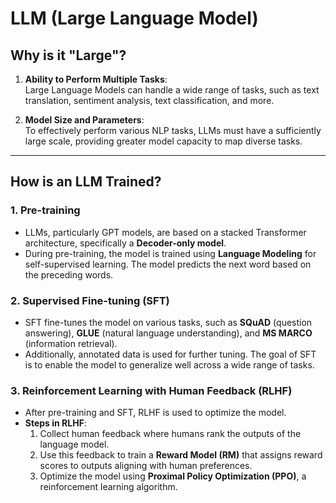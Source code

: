 # LLM (Large Language Model)

## Why is it "Large"?

1) **Ability to Perform Multiple Tasks**:  
   Large Language Models can handle a wide range of tasks, such as text translation, sentiment analysis, text classification, and more.

2) **Model Size and Parameters**:  
   To effectively perform various NLP tasks, LLMs must have a sufficiently large scale, providing greater model capacity to map diverse tasks.

---

## How is an LLM Trained?

### 1. **Pre-training**
   - LLMs, particularly GPT models, are based on a stacked Transformer architecture, specifically a **Decoder-only model**.
   - During pre-training, the model is trained using **Language Modeling** for self-supervised learning. The model predicts the next word based on the preceding words.

### 2. **Supervised Fine-tuning (SFT)**
   - SFT fine-tunes the model on various tasks, such as **SQuAD** (question answering), **GLUE** (natural language understanding), and **MS MARCO** (information retrieval).  
   - Additionally, annotated data is used for further tuning. The goal of SFT is to enable the model to generalize well across a wide range of tasks.

### 3. **Reinforcement Learning with Human Feedback (RLHF)**
   - After pre-training and SFT, RLHF is used to optimize the model.  
   - **Steps in RLHF**:
     1. Collect human feedback where humans rank the outputs of the language model.
     2. Use this feedback to train a **Reward Model (RM)** that assigns reward scores to outputs aligning with human preferences.
     3. Optimize the model using **Proximal Policy Optimization (PPO)**, a reinforcement learning algorithm.
